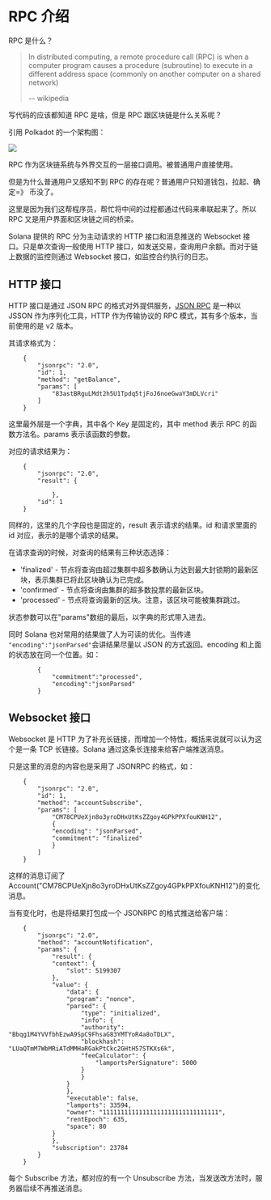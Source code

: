 # RPC 介绍

RPC 是什么？

> In distributed computing, a remote procedure call (RPC) is when a computer program causes a procedure (subroutine) to execute in a different address space (commonly on another computer on a shared network)
>
> -- wikipedia

写代码的应该都知道 RPC 是啥，但是 RPC 跟区块链是什么关系呢？

引用 Polkadot 的一个架构图：

![](./assets/images/dot_arch.png)

RPC 作为区块链系统与外界交互的一层接口调用。被普通用户直接使用。

但是为什么普通用户又感知不到 RPC 的存在呢？普通用户只知道钱包，拉起、确定=》 币没了。

这里是因为我们这帮程序员，帮忙将中间的过程都通过代码来串联起来了。所以 RPC 又是用户界面和区块链之间的桥梁。

Solana 提供的 RPC 分为主动请求的 HTTP 接口和消息推送的 Websocket 接口。只是单次查询一般使用 HTTP 接口，如发送交易，查询用户余额。而对于链上数据的监控则通过 Websocket 接口，如监控合约执行的日志。

## HTTP 接口

HTTP 接口是通过 JSON RPC 的格式对外提供服务，[JSON RPC](https://www.jsonrpc.org/) 是一种以 JSSON 作为序列化工具，HTTP 作为传输协议的 RPC 模式，其有多个版本，当前使用的是 v2 版本。

其请求格式为：

```
    {
        "jsonrpc": "2.0",
        "id": 1,
        "method": "getBalance",
        "params": [
            "83astBRguLMdt2h5U1Tpdq5tjFoJ6noeGwaY3mDLVcri"
        ]
    }
```

这里最外层是一个字典，其中各个 Key 是固定的，其中 method 表示 RPC 的函数方法名。params 表示该函数的参数。

对应的请求结果为：

```
    {
        "jsonrpc": "2.0",
        "result": {

            },
        "id": 1
    }
```

同样的，这里的几个字段也是固定的，result 表示请求的结果。id 和请求里面的 id 对应，表示的是哪个请求的结果。

在请求查询的时候，对查询的结果有三种状态选择：

- 'finalized' - 节点将查询由超过集群中超多数确认为达到最大封锁期的最新区块，表示集群已将此区块确认为已完成。
- 'confirmed' - 节点将查询由集群的超多数投票的最新区块。
- 'processed' - 节点将查询最新的区块。注意，该区块可能被集群跳过。

状态参数可以在"params"数组的最后，以字典的形式带入进去。

同时 Solana 也对常用的结果做了人为可读的优化。当传递` "encoding":"jsonParsed"`会讲结果尽量以 JSON 的方式返回。encoding 和上面的状态放在同一个位置。如：

```
        {
            "commitment":"processed",
            "encoding":"jsonParsed"
        }
```

## Websocket 接口

Websocket 是 HTTP 为了补充长链接，而增加一个特性，概括来说就可以认为这个是一条 TCP 长链接。Solana 通过这条长连接来给客户端推送消息。

只是这里的消息的内容也是采用了 JSONRPC 的格式，如：

```
    {
        "jsonrpc": "2.0",
        "id": 1,
        "method": "accountSubscribe",
        "params": [
            "CM78CPUeXjn8o3yroDHxUtKsZZgoy4GPkPPXfouKNH12",
            {
            "encoding": "jsonParsed",
            "commitment": "finalized"
            }
        ]
    }
```

这样的消息订阅了 Account("CM78CPUeXjn8o3yroDHxUtKsZZgoy4GPkPPXfouKNH12")的变化消息。

当有变化时，也是将结果打包成一个 JSONRPC 的格式推送给客户端：

```
    {
        "jsonrpc": "2.0",
        "method": "accountNotification",
        "params": {
            "result": {
            "context": {
                "slot": 5199307
            },
            "value": {
                "data": {
                "program": "nonce",
                "parsed": {
                    "type": "initialized",
                    "info": {
                    "authority": "Bbqg1M4YVVfbhEzwA9SpC9FhsaG83YMTYoR4a8oTDLX",
                    "blockhash": "LUaQTmM7WbMRiATdMMHaRGakPtCkc2GHtH57STKXs6k",
                    "feeCalculator": {
                        "lamportsPerSignature": 5000
                    }
                    }
                }
                },
                "executable": false,
                "lamports": 33594,
                "owner": "11111111111111111111111111111111",
                "rentEpoch": 635,
                "space": 80
            }
            },
            "subscription": 23784
        }
    }
```

每个 Subscribe 方法，都对应的有一个 Unsubscribe 方法，当发送改方法时，服务器后续不再推送消息。
